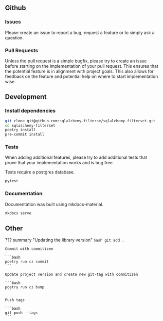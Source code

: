 ## Github
### Issues
Please create an issue to report a bug, request a feature or to simply ask a question.

### Pull Requests
Unless the pull request is a simple bugfix, please try to create an issue before starting on the implementation of your pull request.
This ensures that the potential feature is in alignment with project goals.
This also allows for feedback on the feature and potential help on where to start implementation wise.

## Development
### Install dependencies

```bash
git clone git@github.com:sqlalchemy-filterse/sqlalchemy-filterset.git
cd sqlalchemy-filterset
poetry install
pre-commit install
```

### Tests
When adding additional features, please try to add additional tests that prove that your implementation works and is bug free.

Tests require a postgres database.

```bash
pytest
```


### Documentation
Documentation was built using mkdocs-material.
```bash
mkdocs serve
```

## Other

??? summary "Updating the library version"
    ```bash
    git add .
    ```

    Commit with commitizen

    ```bash
    poetry run cz commit
    ```

    Update project version and create new git-tag with commitizen

    ```bash
    poetry run cz bump
    ```

    Push tags

    ```bash
    git push --tags
    ```
